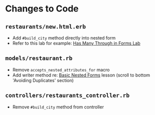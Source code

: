 # Changes to Code

## `restaurants/new.html.erb`

- Add `#build_city` method directly into nested form
- Refer to this lab for example: [Has Many Through in Forms Lab](https://github.com/meg-gutshall/has-many-through-forms-rails-labs-v-000/blob/master/app/views/posts/_form.html.erb)

## `models/restaurant.rb`

- Remove `accepts_nested_attributes_for` macro
- Add writer method re: [Basic Nested Forms](https://learn.co/tracks/full-stack-web-development-v7/rails/associations-and-rails/basic-nested-forms) lesson (scroll to bottom 'Avoiding Duplicates' section)

## `controllers/restaurants_controller.rb`

- Remove `#build_city` method from controller
